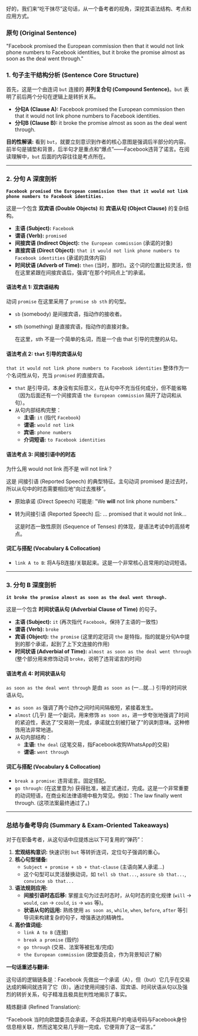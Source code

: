 好的，我们来“吃干抹尽”这句话，从一个备考者的视角，深挖其语法结构、考点和应用方式。

### **原句 (Original Sentence)**

"Facebook promised the European commission then that it would not link phone numbers to Facebook identities, but it broke the promise almost as soon as the deal went through."

### **1. 句子主干结构分析 (Sentence Core Structure)**

首先，这是一个由连词 `but` 连接的 **并列复合句 (Compound Sentence)**。`but` 表明了前后两个分句在逻辑上是转折关系。

- **分句A (Clause A):** Facebook promised the European commission then that it would not link phone numbers to Facebook identities.
- **分句B (Clause B):** it broke the promise almost as soon as the deal went through.

**目的性解读:** 看到 `but`，就要立刻意识到作者的核心意图是强调后半部分的内容。前半句是铺垫和背景，后半句才是重点和“爆点”——Facebook违背了诺言。在阅读理解中，`but` 后面的内容往往是考点所在。

------

### **2. 分句 A 深度剖析**

**`Facebook promised the European commission then that it would not link phone numbers to Facebook identities.`**

这是一个包含 **双宾语 (Double Objects)** 和 **宾语从句 (Object Clause)** 的复杂结构。

- **主语 (Subject):** `Facebook`
- **谓语 (Verb):** `promised`
- **间接宾语 (Indirect Object):** `the European commission` (承诺的对象)
- **直接宾语 (Direct Object):** `that it would not link phone numbers to Facebook identities` (承诺的具体内容)
- **时间状语 (Adverb of Time):** `then` (当时，那时)。这个词的位置比较灵活，但在这里紧跟在间接宾语后，强调“在那个时间点上”的承诺。

#### **语法考点 1: 双宾语结构**

动词 `promise` 在这里采用了 `promise sb sth` 的句型。

- `sb` (somebody) 是间接宾语，指动作的接收者。

- sth (something) 是直接宾语，指动作的直接对象。

  在这里，sth 不是一个简单的名词，而是一个由 that 引导的完整的从句。

#### **语法考点 2: `that` 引导的宾语从句**

`that it would not link phone numbers to Facebook identities` 整体作为一个名词性从句，充当 `promised` 的直接宾语。

- `that` 是引导词，本身没有实际意义，在从句中不充当任何成分，但不能省略（因为后面还有一个间接宾语 `the European commission` 隔开了动词和从句）。
- 从句内部结构完整：
  - **主语:** `it` (指代 `Facebook`)
  - **谓语:** `would not link`
  - **宾语:** `phone numbers`
  - **介词短语:** `to Facebook identities`

#### **语法考点 3: 间接引语中的时态**

为什么用 would not link 而不是 will not link？

这是 间接引语 (Reported Speech) 的典型特征。主句动词 promised 是过去时，所以从句中的时态需要相应地“向过去推移”。

- 原始承诺 (Direct Speech) 可能是: "We **will** not link phone numbers."

- 转为间接引语 (Reported Speech) 后: ... promised that it would not link...

  这是时态一致性原则 (Sequence of Tenses) 的体现，是语法考试中的高频考点。

#### **词汇与搭配 (Vocabulary & Collocation)**

- `link A to B`: 将A与B连接/关联起来。这是一个非常核心且常用的动词短语。

------

### **3. 分句 B 深度剖析**

**`it broke the promise almost as soon as the deal went through.`**

这是一个包含 **时间状语从句 (Adverbial Clause of Time)** 的句子。

- **主语 (Subject):** `it` (再次指代 `Facebook`，保持了主语的一致性)
- **谓语 (Verb):** `broke`
- **宾语 (Object):** `the promise` (这里的定冠词 `the` 是特指，指的就是分句A中提到的那个承诺，起到了上下文连接的作用)
- **时间状语 (Adverbial of Time):** `almost as soon as the deal went through` (整个部分用来修饰动词 `broke`，说明了违背诺言的时间)

#### **语法考点 4: 时间状语从句**

`as soon as the deal went through` 是由 `as soon as` (一...就...) 引导的时间状语从句。

- `as soon as` 强调了两个动作之间时间间隔极短，紧接着发生。
- `almost` (几乎) 是一个副词，用来修饰 `as soon as`，进一步夸张地强调了时间的紧迫性，表达了“交易刚一完成，承诺就立刻被打破了”的讽刺意味。这种修饰用法非常地道。
- 从句内部结构：
  - **主语:** `the deal` (这笔交易，指Facebook收购WhatsApp的交易)
  - **谓语:** `went through`

#### **词汇与搭配 (Vocabulary & Collocation)**

- `break a promise`: 违背诺言。固定搭配。
- `go through`: (在这里意为) 获得批准，被正式通过，完成。这是一个非常重要的动词短语，在商业和法律语境中极为常见。例如：The law finally went through. (这项法案最终通过了。)

------

### **总结与备考导向 (Summary & Exam-Oriented Takeaways)**

对于在职备考者，从这句话中应提炼出以下可复用的“弹药”：

1. **宏观结构意识:** 快速识别 `but` 等转折连词，定位句子强调的重心。
2. **核心句型储备:**
   - `Subject + promise + sb + that-clause` (主语向某人承诺...)
   - 这个句型可以灵活替换动词，如 `tell sb that...`, `assure sb that...`, `convince sb that...`
3. **语法规则应用:**
   - **间接引语时态后移:** 掌握主句为过去时态时，从句时态的变化规律 (`will` -> `would`, `can` -> `could`, `is` -> `was` 等)。
   - **状语从句的运用:** 熟练使用 `as soon as`, `while`, `when`, `before`, `after` 等引导词来构建复杂的句子，增强表达的精确性。
4. **高价值词组:**
   - `link A to B` (连接)
   - `break a promise` (毁约)
   - `go through` (交易、法案等被批准/完成)
   - `the European commission` (欧盟委员会，作为背景知识了解)

**一句话重述与翻译:**

这句话的逻辑链条是：Facebook 先做出一个承诺（A），但（but）它几乎在交易达成的瞬间就违背了它（B）。通过使用间接引语、双宾语、时间状语从句以及强烈的转折关系，句子精准且极具批判性地揭示了事实。

精炼翻译 (Refined Translation):

“Facebook 当时向欧盟委员会承诺，不会将其用户的电话号码与Facebook身份信息相关联，然而这笔交易几乎刚一完成，它便背弃了这一诺言。”